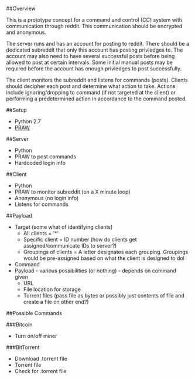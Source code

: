 ##Overview

This is a prototype concept for a command and control (CC) system with communication through reddit. This communication should be encrypted and anonymous.  

The server runs and has an account for posting to reddit.  There should be a dedicated subreddit that only this account has posting privledges to.  The account may also need to have several successful posts before being allowed to post at certain intervals.  Some initial manual posts may be required before the account has enough privledges to post successfully.

The client monitors the subreddit and listens for commands (posts).  Clients should decipher each post and determine what action to take.  Actions include ignoring/dropping to command (if not targeted at the client) or performing a predetermined action in accordance to the command posted.


##Setup

* Python 2.7
* [PRAW](https://github.com/praw-dev/praw)


##Server

* Python
* PRAW to post commands
* Hardcoded login info

##Client

* Python
* PRAW to monitor subreddit (on a X minute loop)
* Anonymous (no login info)
* Listens for commands

##Payload

* Target (some what of identifying clients)
  * All clients = '*'
  * Specific client = ID number (how do clients get assigned/communicate IDs to server?)
  * Groupings of clients = A letter designates each grouping.  Groupings would be pre-assigned based on what the client is designed to dol
* Command
* Payload - various possibilities (or nothing) - depends on command given
  * URL
  * File location for storage
  * Torrent files (pass file as bytes or possibly just contents of file and create a file on other end?)


##Possible Commands

###Bitcoin

* Turn on/off miner


###BitTorrent
* Download .torrent file
* Torrent file
* Check for .torrent file
